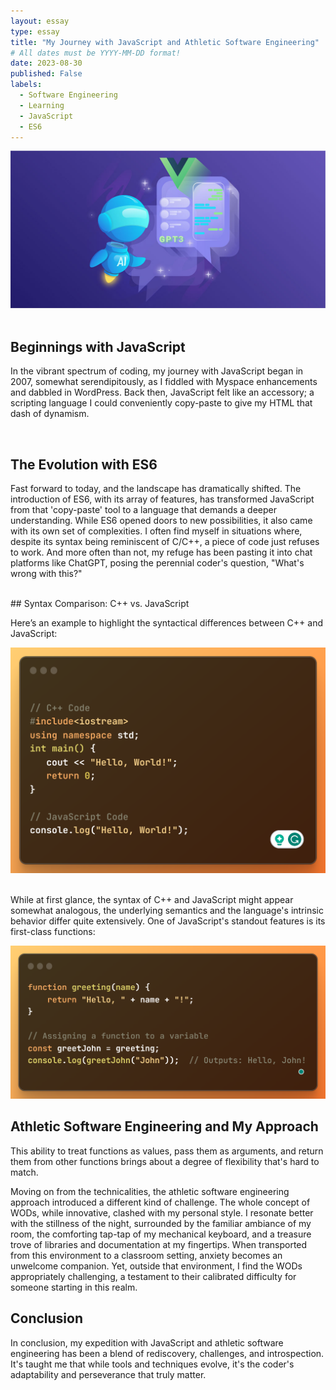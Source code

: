 ```yaml
---
layout: essay
type: essay
title: "My Journey with JavaScript and Athletic Software Engineering"
# All dates must be YYYY-MM-DD format!
date: 2023-08-30
published: False
labels:
  - Software Engineering
  - Learning
  - JavaScript
  - ES6
---
```


<div class="text-center p-4">
  <img class="img-fluid" src="../img/java_journey/journey.jpg">
</div>

<br>

## Beginnings with JavaScript

In the vibrant spectrum of coding, my journey with JavaScript began in 2007, somewhat serendipitously, as I fiddled with Myspace enhancements and dabbled in WordPress. Back then, JavaScript felt like an accessory; a scripting language I could conveniently copy-paste to give my HTML that dash of dynamism.

<br>

## The Evolution with ES6

Fast forward to today, and the landscape has dramatically shifted. The introduction of ES6, with its array of features, has transformed JavaScript from that 'copy-paste' tool to a language that demands a deeper understanding. While ES6 opened doors to new possibilities, it also came with its own set of complexities. I often find myself in situations where, despite its syntax being reminiscent of C/C++, a piece of code just refuses to work. And more often than not, my refuge has been pasting it into chat platforms like ChatGPT, posing the perennial coder's question, "What's wrong with this?"

<br>
## Syntax Comparison: C++ vs. JavaScript

Here’s an example to highlight the syntactical differences between C++ and JavaScript:


<div class="text-center p-4">
  <img width="600px" class="rounded float-start pe-4" src="../img/java_journey/cpp-vs-java.png">
</div>

<br>

While at first glance, the syntax of C++ and JavaScript might appear somewhat analogous, the underlying semantics and the language's intrinsic behavior differ quite extensively. One of JavaScript's standout features is its first-class functions:


<div class="text-center p-4">
  <img width="600px" class="rounded float-start pe-4" src="../img/java_journey/first-class.png">
</div>

## Athletic Software Engineering and My Approach

This ability to treat functions as values, pass them as arguments, and return them from other functions brings about a degree of flexibility that's hard to match.

Moving on from the technicalities, the athletic software engineering approach introduced a different kind of challenge. The whole concept of WODs, while innovative, clashed with my personal style. I resonate better with the stillness of the night, surrounded by the familiar ambiance of my room, the comforting tap-tap of my mechanical keyboard, and a treasure trove of libraries and documentation at my fingertips. When transported from this environment to a classroom setting, anxiety becomes an unwelcome companion. Yet, outside that environment, I find the WODs appropriately challenging, a testament to their calibrated difficulty for someone starting in this realm.

## Conclusion

In conclusion, my expedition with JavaScript and athletic software engineering has been a blend of rediscovery, challenges, and introspection. It's taught me that while tools and techniques evolve, it's the coder's adaptability and perseverance that truly matter.